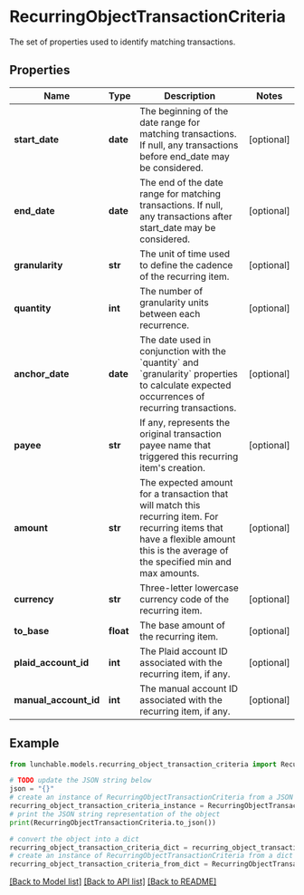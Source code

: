 # RecurringObjectTransactionCriteria

The set of properties used to identify matching transactions.

## Properties

Name | Type | Description | Notes
------------ | ------------- | ------------- | -------------
**start_date** | **date** | The beginning of the date range for matching transactions. If null, any transactions before end_date may be considered. | [optional] 
**end_date** | **date** | The end of the date range for matching transactions. If null, any transactions after start_date may be considered. | [optional] 
**granularity** | **str** | The unit of time used to define the cadence of the recurring item. | [optional] 
**quantity** | **int** | The number of granularity units between each recurrence. | [optional] 
**anchor_date** | **date** | The date used in conjunction with the &#x60;quantity&#x60; and &#x60;granularity&#x60; properties to calculate expected occurrences of recurring transactions. | [optional] 
**payee** | **str** | If any, represents the original transaction payee name that triggered this recurring item&#39;s creation. | [optional] 
**amount** | **str** | The expected amount for a transaction that will match this recurring item.  For recurring items that have a flexible amount this is the average of the specified min and max amounts. | [optional] 
**currency** | **str** | Three-letter lowercase currency code of the recurring item. | [optional] 
**to_base** | **float** | The base amount of the recurring item. | [optional] 
**plaid_account_id** | **int** | The Plaid account ID associated with the recurring item, if any. | [optional] 
**manual_account_id** | **int** | The manual account ID associated with the recurring item, if any. | [optional] 

## Example

```python
from lunchable.models.recurring_object_transaction_criteria import RecurringObjectTransactionCriteria

# TODO update the JSON string below
json = "{}"
# create an instance of RecurringObjectTransactionCriteria from a JSON string
recurring_object_transaction_criteria_instance = RecurringObjectTransactionCriteria.from_json(json)
# print the JSON string representation of the object
print(RecurringObjectTransactionCriteria.to_json())

# convert the object into a dict
recurring_object_transaction_criteria_dict = recurring_object_transaction_criteria_instance.to_dict()
# create an instance of RecurringObjectTransactionCriteria from a dict
recurring_object_transaction_criteria_from_dict = RecurringObjectTransactionCriteria.from_dict(recurring_object_transaction_criteria_dict)
```
[[Back to Model list]](../README.md#documentation-for-models) [[Back to API list]](../README.md#documentation-for-api-endpoints) [[Back to README]](../README.md)


